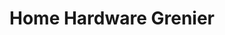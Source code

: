---
title: "Home Hardware Grenier"
url: /victoriaville/home-hardware-grenier/
shop: doityourself
---